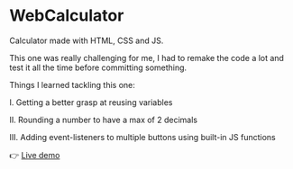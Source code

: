 # WebCalculator

Calculator made with HTML, CSS and JS.

This one was really challenging for me, I had to remake the code a lot and test it all the time before committing something.

Things I learned tackling this one:

I. Getting a better grasp at reusing variables

II. Rounding a number to have a max of 2 decimals

III. Adding event-listeners to multiple buttons using built-in JS functions


👉 <a href="https://llaaur.github.io/WebCalculator/"> Live demo </a>
